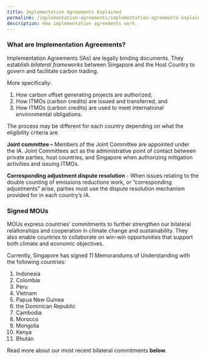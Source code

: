 ```yaml
---
title: Implementation Agreements Explained
permalink: /implementation-agreements/implementation-agreements-explained/
description: How implementation agreements work.
---
```

### What are Implementation Agreements?

Implementation Agreements (IAs) are legally binding documents. They establish _bilateral frameworks_ between Singapore and the Host Country to govern and facilitate carbon trading.

More specifically: 
1) How carbon offset generating projects are authorized, 
2) How ITMOs (carbon credits) are issued and transferred, and
3) How ITMOs (carbon credits) are used to meet international environmental obligations. 

The process may be different for each country depending on what the eligibility criteria are.


**Joint committee –** Members of the Joint Committee are appointed under the IA. Joint Committees act as the administrative point of contact between private parties, host countries, and Singapore when authorizing mitigation activities and issuing ITMOs.

**Corresponding adjustment dispute resolution** - When issues relating to the double counting of emissions reductions work, or “corresponding adjustments” arise, parties must use the dispute resolution mechanism provided for in each country’s IA.


### Signed MOUs

MOUs express countries’ commitments to further strengthen our bilateral relationships and cooperation in climate change and sustainability. They also enable countries to collaborate on win-win opportunities that support both climate and economic objectives. 

Currently, Singapore has signed 11 Memorandums of Understanding with the following countries:
1. Indonesia
2. Colombia
3. Peru
4. Vietnam
5. Papua New Guinea
6. the Dominican Republic
7. Cambodia
8. Morocco
9. Mongolia
10. Kenya
11. Bhutan

Read more about our most recent bilateral commitments **below**.